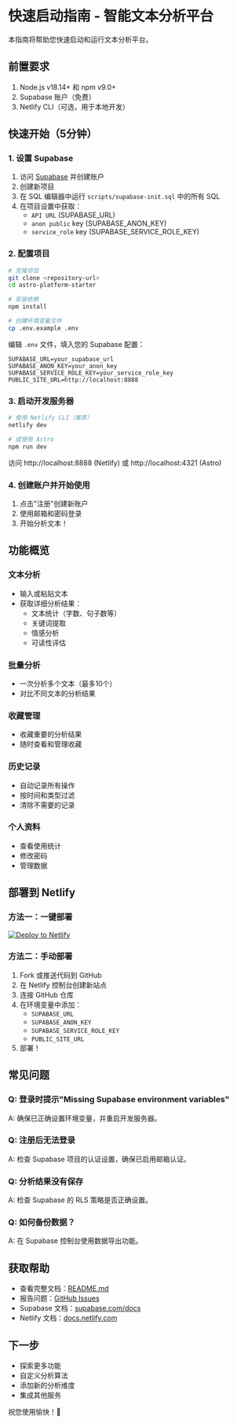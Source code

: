 # 快速启动指南 - 智能文本分析平台

本指南将帮助您快速启动和运行文本分析平台。

## 前置要求

1. Node.js v18.14+ 和 npm v9.0+
2. Supabase 账户（免费）
3. Netlify CLI（可选，用于本地开发）

## 快速开始（5分钟）

### 1. 设置 Supabase

1. 访问 [Supabase](https://supabase.com) 并创建账户
2. 创建新项目
3. 在 SQL 编辑器中运行 `scripts/supabase-init.sql` 中的所有 SQL
4. 在项目设置中获取：
   - `API URL` (SUPABASE_URL)
   - `anon public` key (SUPABASE_ANON_KEY)
   - `service_role` key (SUPABASE_SERVICE_ROLE_KEY)

### 2. 配置项目

```bash
# 克隆项目
git clone <repository-url>
cd astro-platform-starter

# 安装依赖
npm install

# 创建环境变量文件
cp .env.example .env
```

编辑 `.env` 文件，填入您的 Supabase 配置：
```
SUPABASE_URL=your_supabase_url
SUPABASE_ANON_KEY=your_anon_key
SUPABASE_SERVICE_ROLE_KEY=your_service_role_key
PUBLIC_SITE_URL=http://localhost:8888
```

### 3. 启动开发服务器

```bash
# 使用 Netlify CLI（推荐）
netlify dev

# 或使用 Astro
npm run dev
```

访问 http://localhost:8888 (Netlify) 或 http://localhost:4321 (Astro)

### 4. 创建账户并开始使用

1. 点击"注册"创建新账户
2. 使用邮箱和密码登录
3. 开始分析文本！

## 功能概览

### 文本分析
- 输入或粘贴文本
- 获取详细分析结果：
  - 文本统计（字数、句子数等）
  - 关键词提取
  - 情感分析
  - 可读性评估

### 批量分析
- 一次分析多个文本（最多10个）
- 对比不同文本的分析结果

### 收藏管理
- 收藏重要的分析结果
- 随时查看和管理收藏

### 历史记录
- 自动记录所有操作
- 按时间和类型过滤
- 清除不需要的记录

### 个人资料
- 查看使用统计
- 修改密码
- 管理数据

## 部署到 Netlify

### 方法一：一键部署
[![Deploy to Netlify](https://www.netlify.com/img/deploy/button.svg)](https://app.netlify.com/start/deploy?repository=https://github.com/your-username/your-repo)

### 方法二：手动部署
1. Fork 或推送代码到 GitHub
2. 在 Netlify 控制台创建新站点
3. 连接 GitHub 仓库
4. 在环境变量中添加：
   - `SUPABASE_URL`
   - `SUPABASE_ANON_KEY`
   - `SUPABASE_SERVICE_ROLE_KEY`
   - `PUBLIC_SITE_URL`
5. 部署！

## 常见问题

### Q: 登录时提示"Missing Supabase environment variables"
A: 确保已正确设置环境变量，并重启开发服务器。

### Q: 注册后无法登录
A: 检查 Supabase 项目的认证设置，确保已启用邮箱认证。

### Q: 分析结果没有保存
A: 检查 Supabase 的 RLS 策略是否正确设置。

### Q: 如何备份数据？
A: 在 Supabase 控制台使用数据导出功能。

## 获取帮助

- 查看完整文档：[README.md](./README.md)
- 报告问题：[GitHub Issues](https://github.com/your-username/your-repo/issues)
- Supabase 文档：[supabase.com/docs](https://supabase.com/docs)
- Netlify 文档：[docs.netlify.com](https://docs.netlify.com)

## 下一步

- 探索更多功能
- 自定义分析算法
- 添加新的分析维度
- 集成其他服务

祝您使用愉快！🚀